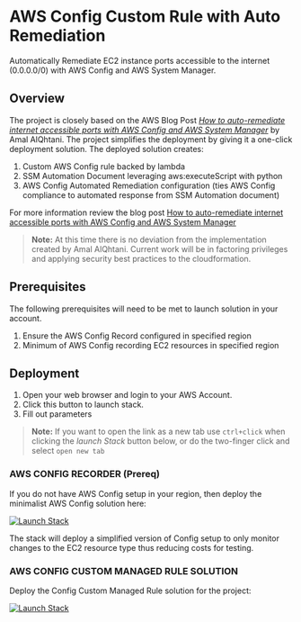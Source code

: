 # AWS Config Custom Rule with Auto Remediation

Automatically Remediate EC2 instance ports accessible to the internet (0.0.0.0/0) with AWS Config and AWS System Manager.

## Overview

The project is closely based on the AWS Blog Post *[How to auto-remediate internet accessible ports with AWS Config and AWS System Manager](https://aws.amazon.com/blogs/security/how-to-auto-remediate-internet-accessible-ports-with-aws-config-and-aws-system-manager/)* by Amal AlQhtani. The project simplifies the deployment by giving it a one-click deployment solution. The deployed solution creates:

1. Custom AWS Config rule backed by lambda
2. SSM Automation Document leveraging aws:executeScript with python
3. AWS Config Automated Remediation configuration (ties AWS Config compliance to automated response from SSM Automation document)

For more information review the blog post [How to auto-remediate internet accessible ports with AWS Config and AWS System Manager](https://aws.amazon.com/blogs/security/how-to-auto-remediate-internet-accessible-ports-with-aws-config-and-aws-system-manager/)

> **Note:** At this time there is no deviation from the implementation created by Amal AlQhtani. Current work will be in factoring privileges and applying security best practices to the cloudformation.

## Prerequisites

The following prerequisites will need to be met to launch solution in your account.

1. Ensure the AWS Config Record configured in specified region
2. Minimum of AWS Config recording EC2 resources in specified region


## Deployment

1. Open your web browser and login to your AWS Account.
2. Click this button to launch stack.
3. Fill out parameters


> **Note:** If you want to open the link as a new tab use `ctrl+click` when clicking the *launch Stack* button below, or do the two-finger click and select `open new tab`

### AWS CONFIG RECORDER (Prereq)

If you do not have AWS Config setup in your region, then deploy the minimalist AWS Config solution here:

[![Launch Stack](https://cdn.rawgit.com/buildkite/cloudformation-launch-stack-button-svg/master/launch-stack.svg)](https://console.aws.amazon.com/cloudformation/home#/stacks/new?templateURL=https://rolston-cloud-library.s3.amazonaws.com/grolston-aws/aws-config-ssm-autoremediation/config.yml)

The stack will deploy a simplified version of Config setup to only monitor changes to the EC2 resource type thus reducing costs for testing.

### AWS CONFIG CUSTOM MANAGED RULE SOLUTION

Deploy the Config Custom Managed Rule solution for the project:

[![Launch Stack](https://cdn.rawgit.com/buildkite/cloudformation-launch-stack-button-svg/master/launch-stack.svg)](https://console.aws.amazon.com/cloudformation/home#/stacks/new?templateURL=https://rolston-cloud-library.s3.amazonaws.com/grolston-aws/aws-config-ssm-autoremediation/main.yml)
